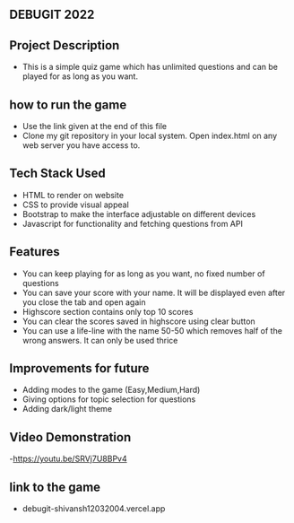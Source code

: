 ﻿## DEBUGIT 2022

## Project Description

- This is a simple quiz game which has unlimited questions and can be played for as long as you want.

## how to run the game
- Use the link given at the end of this file
- Clone my git repository in your local system. Open index.html on any web server you have access to.

## Tech Stack Used

- HTML to render on website
- CSS to provide visual appeal
- Bootstrap to make the interface adjustable on different devices
- Javascript for functionality and fetching questions from API 

## Features
- You can keep playing for as long as you want, no fixed number of questions
- You can save your score with your name. It will be displayed even after you close the tab and open again
- Highscore section contains only top 10 scores
- You can clear the scores saved in highscore using clear button
- You can use a life-line with the name 50-50 which removes half of the wrong answers. It can only be used thrice

## Improvements for future
- Adding modes to the game (Easy,Medium,Hard)
- Giving options for topic selection for questions
- Adding dark/light theme
## Video Demonstration
-https://youtu.be/SRVj7U8BPv4
## link to the game
- debugit-shivansh12032004.vercel.app
